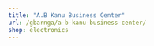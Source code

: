 ```yaml
---
title: "A.B Kanu Business Center"
url: /gbarnga/a-b-kanu-business-center/
shop: electronics
---
```

